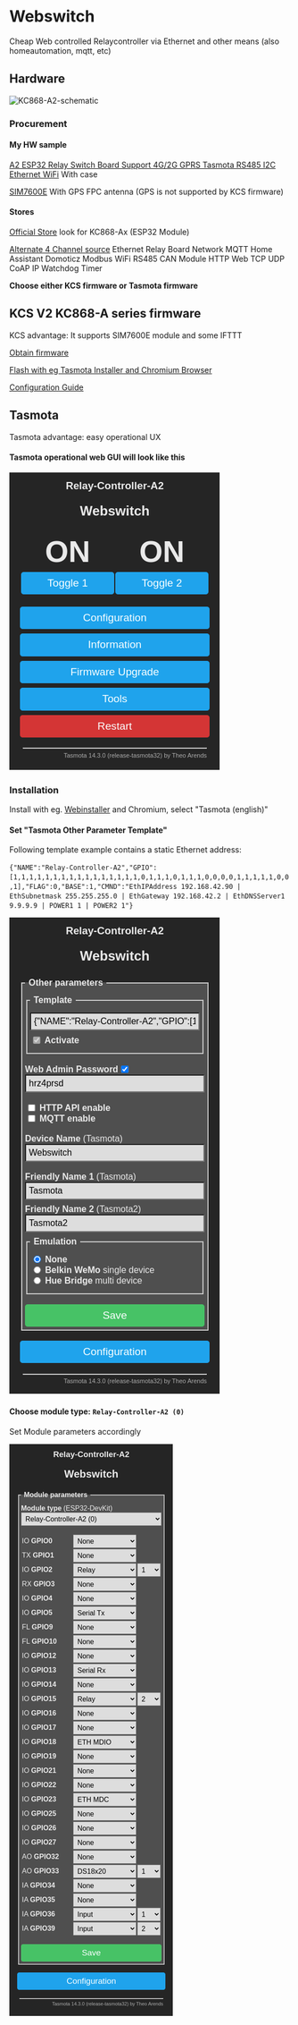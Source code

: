 # Webswitch

Cheap Web controlled Relaycontroller via Ethernet and other means (also homeautomation, mqtt, etc)

## Hardware 
![KC868-A2-schematic](KC868-A2-schematic.png)

### Procurement

#### My HW sample
[A2 ESP32 Relay Switch Board Support 4G/2G GPRS Tasmota RS485 I2C Ethernet WiFi](https://www.aliexpress.com/item/1005007465421050.html) With case

[SIM7600E](https://www.aliexpress.com/item/1005006806214709.html) With GPS FPC antenna 
(GPS is not supported by KCS firmware)

#### Stores

[Official Store](https://kincony.aliexpress.com) 
look for KC868-Ax (ESP32 Module)

[Alternate 4 Channel source](https://www.aliexpress.com/item/4001232791244.html) Ethernet Relay Board Network MQTT Home Assistant Domoticz Modbus WiFi RS485 CAN Module HTTP Web TCP UDP CoAP IP Watchdog Timer

**Choose either KCS firmware or Tasmota firmware**

## KCS V2 KC868-A series firmware

KCS advantage: It supports SIM7600E module and some IFTTT

[Obtain firmware](https://www.kincony.com/forum/showthread.php?tid=3109)

[Flash with eg Tasmota Installer and Chromium Browser](https://tasmota.github.io/install/)

[Configuration Guide](https://www.kincony.com/esp32-kcsv2-firmware.html)

## Tasmota

Tasmota advantage: easy operational UX

#### Tasmota operational web GUI will look like this

![Tasmota-Main-Menu](/images/Tasmota-Main-Menu.png)

### Installation

Install with eg. [Webinstaller](https://tasmota.github.io/install/) and Chromium, select "Tasmota (english)"

#### Set "Tasmota Other Parameter Template" 

Following template example contains a static Ethernet address:

`{"NAME":"Relay-Controller-A2","GPIO":[1,1,1,1,1,1,1,1,1,1,1,1,1,1,1,1,0,1,1,1,0,1,1,1,0,0,0,0,1,1,1,1,1,0,0,1],"FLAG":0,"BASE":1,"CMND":"EthIPAddress 192.168.42.90 | EthSubnetmask 255.255.255.0 | EthGateway 192.168.42.2 | EthDNSServer1 9.9.9.9 | POWER1 1 | POWER2 1"}`

![Tasmota-Configure-Other-Parameter](/images/Tasmota-Configure-Other-Parameter.png)

#### Choose module type: `Relay-Controller-A2 (0)`

Set Module parameters accordingly

![Tasmota-Configure-Module-Paramete](images/Tasmota-Configure-Module-Parameter.png)


